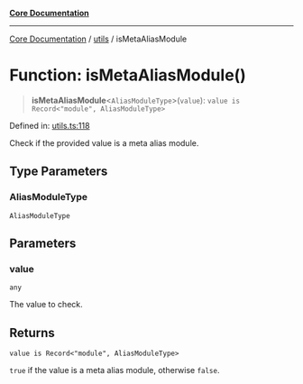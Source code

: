 [**Core Documentation**](../../README.md)

***

[Core Documentation](../../README.md) / [utils](../README.md) / isMetaAliasModule

# Function: isMetaAliasModule()

> **isMetaAliasModule**\<`AliasModuleType`\>(`value`): `value is Record<"module", AliasModuleType>`

Defined in: [utils.ts:118](https://github.com/stonemjs/core/blob/3581a30de158e951ead319c3cc6abead0be9639f/src/utils.ts#L118)

Check if the provided value is a meta alias module.

## Type Parameters

### AliasModuleType

`AliasModuleType`

## Parameters

### value

`any`

The value to check.

## Returns

`value is Record<"module", AliasModuleType>`

`true` if the value is a meta alias module, otherwise `false`.
